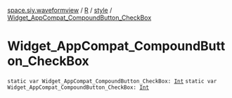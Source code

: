[space.siy.waveformview](../../index.md) / [R](../index.md) / [style](index.md) / [Widget_AppCompat_CompoundButton_CheckBox](./-widget_-app-compat_-compound-button_-check-box.md)

# Widget_AppCompat_CompoundButton_CheckBox

`static var Widget_AppCompat_CompoundButton_CheckBox: `[`Int`](https://kotlinlang.org/api/latest/jvm/stdlib/kotlin/-int/index.html)
`static var Widget_AppCompat_CompoundButton_CheckBox: `[`Int`](https://kotlinlang.org/api/latest/jvm/stdlib/kotlin/-int/index.html)